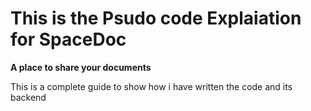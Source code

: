 # This is the Psudo code Explaiation for SpaceDoc
<strong>A place to share your documents </strong>
 
<p>This is a complete guide to show how i have written the code and its backend </p>






